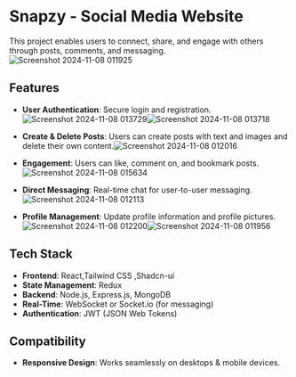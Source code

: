 # Snapzy - Social Media Website

This project enables users to connect, share, and engage with others through posts, comments, and messaging.
![Screenshot 2024-11-08 011925](https://github.com/user-attachments/assets/7c861e52-f09b-418c-903d-5639e48f33a9)

## Features

- **User Authentication**: Secure login and registration.![Screenshot 2024-11-08 013729](https://github.com/user-attachments/assets/5730a789-9bbc-4a08-a5ee-cc128bbbb45b)![Screenshot 2024-11-08 013718](https://github.com/user-attachments/assets/94444e68-1d7e-43b5-83a6-11aa0e50f641)


- **Create & Delete Posts**: Users can create posts with text and images and delete their own content.![Screenshot 2024-11-08 012016](https://github.com/user-attachments/assets/85f43627-4a61-4aa4-99ac-e0fdb8a8651e)

- **Engagement**: Users can like, comment on, and bookmark posts.![Screenshot 2024-11-08 015634](https://github.com/user-attachments/assets/26b516a3-ac0f-4632-8001-7dba5393ed19)

- **Direct Messaging**: Real-time chat for user-to-user messaging.![Screenshot 2024-11-08 012113](https://github.com/user-attachments/assets/3cecd215-1b22-4d6b-afa2-97a05b3fd907)

- **Profile Management**: Update profile information and profile pictures.![Screenshot 2024-11-08 012200](https://github.com/user-attachments/assets/1f9c4742-7b47-4518-8884-00cbb4a3f063)![Screenshot 2024-11-08 011956](https://github.com/user-attachments/assets/4204ecc9-c952-43e3-858d-eb9b845d67ae)



## Tech Stack

- **Frontend**: React,Tailwind CSS ,Shadcn-ui
- **State Management**: Redux
- **Backend**: Node.js, Express.js, MongoDB
- **Real-Time**: WebSocket or Socket.io (for messaging)
- **Authentication**: JWT (JSON Web Tokens)

## Compatibility

- **Responsive Design**: Works seamlessly on desktops & mobile devices.

